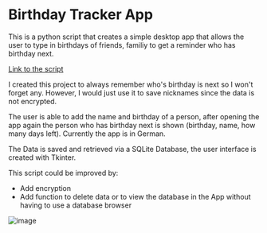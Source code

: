 <html>
  

<h1><strong>Birthday Tracker App</strong></h1>

This is a python script that creates a simple desktop app that allows the user to type in birthdays of friends, familiy to get a reminder who has birthday next.

<a href='./bd2.py'>Link to the script</a>

I created this project to always remember who's birthday is next so I won't forget any. However, I would just use it to save nicknames since the data is not encrypted.

The user is able to add the name and birthday of a person, after opening the app again the person who has birthday next is shown (birthday, name, how many days left).
Currently the app is in German.

The Data is saved and retrieved via a SQLite Database, the user interface is created with Tkinter.

This script could be improved by:
- Add encryption
- Add function to delete data or to view the database in the App without having to use a database browser

![image](https://user-images.githubusercontent.com/8615534/148412776-ee4a5d1c-5db5-4b67-8309-348e4c640260.png)
  
</html>

